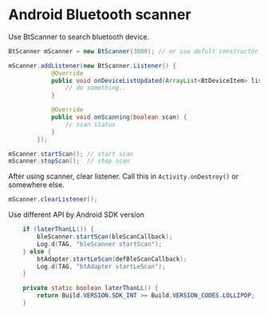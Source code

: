 # Android Bluetooth scanner

Use BtScanner to search bluetooth device.

```java
BtScanner mScanner = new BtScanner(3000); // or use defult constructor BtScanner()

mScanner.addListener(new BtScanner.Listener() {
            @Override
            public void onDeviceListUpdated(ArrayList<BtDeviceItem> list) {
                // do something..
            }

            @Override
            public void onScanning(boolean scan) {
                // scan status
            }
        });

mScanner.startScan(); // start scan
mScanner.stopScan();  // stop scan
```

After using scanner, clear listener. Call this in `Activity.onDestroy()` or somewhere else.
```java
mScanner.clearListener();
```

Use different API by Android SDK version 
```java
    if (laterThanLL()) {
        bleScanner.startScan(bleScanCallback);
        Log.d(TAG, "bleScanner startScan");
    } else {
        btAdapter.startLeScan(defBleScanCallback);
        Log.d(TAG, "btAdapter startLeScan");
    }

    private static boolean laterThanLL() {
        return Build.VERSION.SDK_INT >= Build.VERSION_CODES.LOLLIPOP;
    }
```


